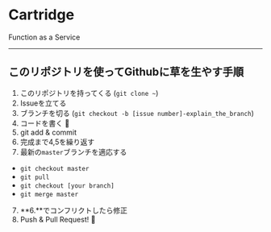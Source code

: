 # Cartridge

Function as a Service

---

## このリポジトリを使ってGithubに草を生やす手順
1. このリポジトリを持ってくる (`git clone ~`)
2. Issueを立てる
3. ブランチを切る (`git checkout -b [issue number]-explain_the_branch`)
4. コードを書く :memo:
5. git add & commit
6. 完成まで4,5を繰り返す
6. 最新の`master`ブランチを適応する
  * `git checkout master`
  * `git pull`
  * `git checkout [your branch]`
  * `git merge master`
7. **6.**でコンフリクトしたら修正
8. Push & Pull Request! :tada:

